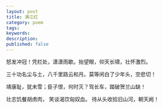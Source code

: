 ```yaml
---
layout: post
title: 满江红
category: poem
tags: 
keywords: 
description: 
published: false
---
```



怒发冲冠！凭栏处，潇潇雨歇。抬望眼，仰天长啸，壮怀激烈。

三十功名尘与土，八千里路云和月。莫等闲白了少年头，空悲切！

靖康耻，犹未雪；臣子恨，何时灭？驾长车，踏破贺兰山缺！

壮志饥餐胡虏肉， 笑谈渴饮匈奴血。 待从头收拾旧山河，朝天阙！


